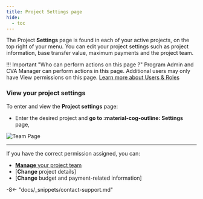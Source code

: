 ```yaml
---
title: Project Settings page
hide:
  - toc
---
```


The Project **Settings** page is found in each of your active projects, on the top right of your menu. You can edit your project settings such as project information, base transfer value, maximum payments and the project team.

!!! Important "Who can perform actions on this page ?"
    Program Admin and CVA Manager can perform actions in this page.
    Additional users may only have View permissions on this page. [Learn more about Users & Roles](../users/users-roles-page.md)

### View your project settings

To enter and view the **Project settings** page:

- Enter the desired project and **go to :material-cog-outline: Settings** page,

![Team Page](../assets/img/SettingsPage.png)

---

If you have the correct permission assigned, you can:

- [**Manage** your project team](../team/add-team-members.md)
- [**Change** project details]
- [**Change** budget and payment-related information]

-8<- "docs/_snippets/contact-support.md"
